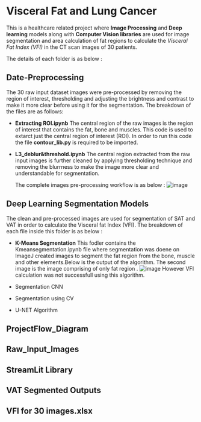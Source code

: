 # Visceral Fat and Lung Cancer

This is a healthcare related project where **Image Processing** and **Deep learning** models along with **Computer Vision libraries**  are used for image segmentation and area calculation of fat regions to calculate the *Visceral Fat Index (VFI)* in the CT scan images of 30 patients. 

The details of each folder is as below :

## Date-Preprocessing
The 30 raw input dataset images were pre-processed by removing the region of interest, thresholding and adjusting the brightness and contrast to make it more clear before using it for the segmentation. The breakdown of the files are as follows:
- **Extracting ROI.ipynb**
  The central region of the raw images is the region of interest that contains the fat, bone and muscles. This code is used to extarct just the central region of interest (ROI).   In order to run this code the file **contour_lib.py** is required to be imported.
  
- **L3_deblur&threshold.ipynb**
  The central region extracted from the raw input images is further cleaned by applying thresholding technique and removing the blurrness to make the image more clear and        understandable for segmentation.
  
  The complete images pre-processing workflow is as below :
  ![image](https://user-images.githubusercontent.com/79048779/116161387-a9a51780-a6c1-11eb-8d8d-d527872f7e34.png)


## Deep Learning Segmentation Models
The clean and pre-processed images are used for segmentation of SAT and VAT in order to calculate the Visceral fat Index (VFI). The breakdown of each file inside this folder is as below :
- **K-Means Segmentation**
  This fodler contains the Kmeansegmentation.ipynb file where segmentation was doene on ImageJ created images to segment the fat region from the bone, muscle and other elements.Below is the output of the algorithm. The second image is the image comprising of only fat region .
  ![image](https://user-images.githubusercontent.com/79048779/116162187-487e4380-a6c3-11eb-84fd-81ed718a5d31.png)
However VFI calculation was not successfull using this algorithm. 

- Segmentation CNN
- Segmentation using CV
- U-NET Algorithm
## ProjectFlow_Diagram



## Raw_Input_Images 
## StreamLit Library
## VAT Segmented Outputs
## VFI for 30 images.xlsx


